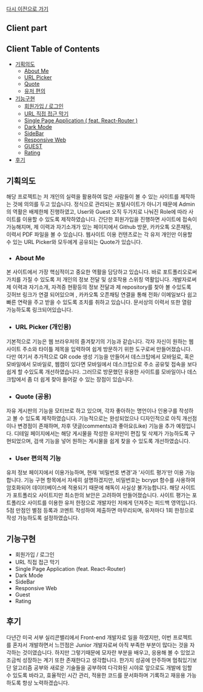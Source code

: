 [다시 이전으로 가기](../README.md)
<br/>

## Client part

## Client Table of Contents

* [기획의도](#client-roadmap)
    * [About Me](#about-me)
    * [URL Picker](#url-picker)
    * [Quote](#quote)
    * [유저 편의](#user-benefit)
* [기능구현](#client-function)
    * [회원가입 / 로그인]()
    * [URL 직접 접근 막기]()
    * [Single Page Application ( feat. React-Router )]()
    * [Dark Mode]()
    * [SideBar]()
    * [Responsive Web]()
    * [GUEST]()
    * [Rating]()
* [후기](#client-epilogue)


## 기획의도 <a id="client-roadmap"/>
해당 프로젝트는 저 개인의 실력을 활용하여 많은 사람들이 볼 수 있는 사이트를 제작하는 것에 의의를 두고 있습니다.
정식으로 관리되는 포털사이트가 아니기 때문에 Admin의 역활은 배제한체 진행하였고, User와 Guest 오직 두가지로 나눠진 Role에 따라 사이트를 이용할 수 있도록 제작하였습니다.
간단한 회원가입을 진행하면 사이트에 접속이 가능해지며, 제 이력과 자기소개가 있는 페이지에서 Github 방문, 카카오톡 오픈채팅, 이력서 PDF 파일을 볼 수 있습니다.
웹사이트 이용 컨텐츠로는 각 유저 개인만 이용할 수 있는 URL Picker와 모두에게 공유되는 Quote가 있습니다. <br/>

   - ### About Me <a id="about-me"/>
  본 사이트에서 가장 핵심적이고 중요한 역활을 담당하고 있습니다. 바로 포트폴리오로써 가치를 가질 수 있도록 저 개인의 정보 전달 및 상호작용 스위칭 역활입니다. 개발자로써 제 이력과 자기소개, 자격증 현황등의 정보 전달과 제 repository를 찾아 볼 수있도록 깃허브 링크가 연결 되어있으며 , 카카오톡 오픈채팅 연결을 통해 전화/ 이메일보다 쉽고 빠른 연락을 주고 받을 수 있도록 조치를 취하고 있습니다.
  문서상의 이력서 또한 열람 가능하도록 링크되어있습니다.
  
  - ### URL Picker (개인용) <a id="url-picker"/>
  기본적으로 기능은 웹 브라우저의 즐겨찾기의 기능과 같습니다. 각자 자신이 원하는 웹사이트 주소와 타이틀 제목을 입력하여 쉽게 방문하기 위한 도구로써 만들어졌습니다.
  다만 여기서 추가적으로 QR code 생성 기능을 만들어서 데스크탑에서 모바일로, 혹은 모바일에서 모바일로, 웹캠이 있다면 모바일에서 데스크탑으로 주소 공유및 접속을 보다 쉽게 할 수있도록 개선하였습니다.
  그러므로 방문했던 유용한 사이트를 모바일이나 데스크탑에서 좀 더 쉽게 찾아 들어갈 수 있는 장점이 있습니다.
  
  - ### Quote (공용) <a id="quote"/>
  자유 게시판의 기능을 모티브로 하고 있으며, 각자 좋아하는 명언이나 인용구를 작성하고 볼 수 있도록 제작하였습니다. 기능적으로는 완성되었으나 디자인적으로 아직 개선점이나 변경점이 존재하며, 차후 댓글(comments)과 좋아요(Like) 기능을 추가
  예정입니다. 디테일 페이지에서는 해당 게시물을 작성한 유저만이 편집 및 삭제가 가능하도록 구현되었으며, 검색 기능을 넣어 원하는 게시물을 쉽게 찾을 수 있도록 개선하였습니다.
  
  - ### User 편의적 기능 <a id="user-benefit"/>
  유저 정보 페이지에서 이용가능하며, 현재 '비밀번호 변경'과 '사이트 평가'만 이용 가능합니다. 
  기능 구현 항목에서 자세히 설명하겠지만, 비밀번호는 bcrypt 함수를 사용하여 암호화되어 데이터베이스에 적용되기 때문에 해독이 사실상 불가능합니다.
  해당 사이트가 포트폴리오 사이트지만 최소한의 보안은 고려하여 만들어졌습니다.
  사이트 평가는 포트폴리오 사이트를 이용한 유저 한정으로 개발자인 저에게 던져주는 피드백 영역입니다. 5점 만점인 별점 등록과 코멘트 작성하여 제출하면 마무리되며, 유저마다 1회 한정으로 작성 가능하도록 설정하였습니다. 


## 기능구현 <a id="client-function"/>
  - 회원가입 / 로그인
  - URL 직접 접근 막기
  - Single Page Application (feat. React-Router)
  - Dark Mode
  - SideBar
  - Responsive Web
  - Guest
  - Rating

## 후기 <a id="client-epilogue"/>
다년간 미국 서부 실리콘밸리에서 Front-end 개발자로 일을 하였지만, 이번 프로젝트를 혼자서 개발하면서 느낀점은 Junior 개발자로써 아직 부족한 부분이 많다는 것을 자각하는 것이였습니다. 
하지만 그렇기때문에 모자란 부분을 배우고, 응용해 볼 수 있었고 조금씩 성장하는 계기 또한 존재한다고 생각합니다. 한가지 성공에 안주하며 멈춰있기보단 알고리즘 공부와 새로운 기술들을 공부하여 다각화된 시야로 
앞으로도 개발에 임할 수 있도록 바라고, 효율적인 시간 관리, 적용한 코드를 문서화하며 기록하고 재응용 가능하도록 항상 노력하겠습니다.
